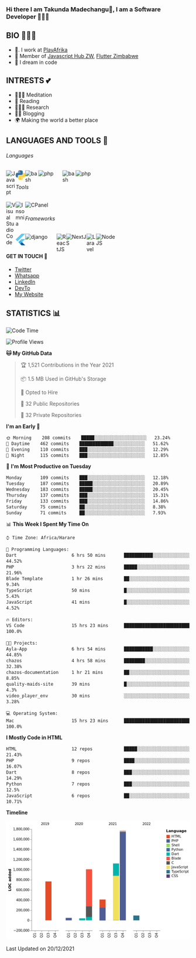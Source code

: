 ### Hi there I am Takunda Madechangu👋, I am a Software Developer 👨🏽‍💻

## BIO 👨🏽‍💻
- 💼. I work at [PlayAfrika](https://playafrika.tv)
- 🎳  Member of [Javascript Hub ZW](https://github.com/JS-Hub-ZW), [Flutter Zimbabwe](https://github.com/flutterdevzim/)
- 🤨 I dream in code 

## INTRESTS 💕
- 🧘🏾‍♂️  Meditation
- 📖  Reading
- 🕵🏾‍♂️  Research
- ✍🏽  Blogging
- 🌍  Making the world a better place

## LANGUAGES AND TOOLS 🧰

###### Languages

<img align="left" alt="Javascript" width="26px" src="https://upload.wikimedia.org/wikipedia/commons/thumb/6/6a/JavaScript-logo.png/240px-JavaScript-logo.png" />
<img align="left" alt="Python" width="26px" src="https://raw.githubusercontent.com/JohnKinyanjui/JohnKinyanjui/master/images/python.png" />
<img align="left" alt="bash" width="36px" src="https://d33wubrfki0l68.cloudfront.net/a1da522d0a3057a1bc3fb411fcbbf57a447c1146/65e71/img/symbol/svg/full_colored_dark.svg" />
<img align="left" alt="php" width="66px" src="https://www.php.net/images/logos/php-logo.svg" />
<img align="left" alt="bash" width="36px" src="https://d33wubrfki0l68.cloudfront.net/a1da522d0a3057a1bc3fb411fcbbf57a447c1146/65e71/img/symbol/svg/full_colored_dark.svg" />
<img align="left" alt="php" width="96px" src="https://dart.dev/assets/shared/dart/logo+text/horizontal/white-e71fb382ad5229792cc704b3ee7a88f8013e986d6e34f0956d89c453b454d0a5.svg" />



</br>


###### Tools

<img align="left" alt="Visual Studio Code" width="26px" src="https://code.visualstudio.com/assets/images/code-stable.png" />
<img align="left" alt="Insomnia" width="26px" src="https://img.stackshare.io/service/6406/qLPJL1NZ.jpg" />
<img align="left" alt="CPanel" width="106px" src="https://cpanel.net/wp-content/themes/cPbase/assets/img/logos/cPanel_orange.svg" />
<br/>


###### Frameworks

<img align="left" alt="Flutter" width="26px" object-fit = "cover" src="https://raw.githubusercontent.com/JohnKinyanjui/JohnKinyanjui/master/images/flutter.png" />
<img align="left" alt="django" width="86px" src="https://www.fullstackpython.com/img/logos/django.png" />
<img align="left" alt="ReactJS" width="26px" src="https://cdn4.iconfinder.com/data/icons/logos-3/600/React.js_logo-512.png" />
<img align="left" alt="NextJS" width="56px" src="https://upload.wikimedia.org/wikipedia/commons/thumb/8/8e/Nextjs-logo.svg/207px-Nextjs-logo.svg.png" />
<img align="left" alt="Laravel" width="26px" src="https://laravel.com/img/logomark.min.svg" />
<img align="left" alt="Node JS" width="56px" src="https://upload.wikimedia.org/wikipedia/commons/d/d9/Node.js_logo.svg" />
<br/>
<br/>

#### GET IN TOUCH 💬
- [Twitter](https://twitter/takucoder)
- [Whatsapp](https://wa.me/263778548832?text=Hi%20Taku)
- [LinkedIn](https://www.linkedin.com/in/tmadechangu/)
- [DevTo](https://dev.to/takunda)
- [My Website](https://taku.co.zw)

## STATISTICS 📊
<!-- ![Takumade's GitHub stats](https://github-readme-stats.vercel.app/api?username=takumade&count_private=true&show_icons=true&theme=algolia) -->

<!--START_SECTION:waka-->
![Code Time](http://img.shields.io/badge/Code%20Time-18%20hrs%2053%20mins-blue)

![Profile Views](http://img.shields.io/badge/Profile%20Views-77-blue)

**🐱 My GitHub Data** 

> 🏆 1,521 Contributions in the Year 2021
 > 
> 📦 1.5 MB Used in GitHub's Storage 
 > 
> 💼 Opted to Hire
 > 
> 📜 32 Public Repositories 
 > 
> 🔑 32 Private Repositories  
 > 
**I'm an Early 🐤** 

```text
🌞 Morning    208 commits    █████░░░░░░░░░░░░░░░░░░░░   23.24% 
🌆 Daytime    462 commits    █████████████░░░░░░░░░░░░   51.62% 
🌃 Evening    110 commits    ███░░░░░░░░░░░░░░░░░░░░░░   12.29% 
🌙 Night      115 commits    ███░░░░░░░░░░░░░░░░░░░░░░   12.85%

```
📅 **I'm Most Productive on Tuesday** 

```text
Monday       109 commits    ███░░░░░░░░░░░░░░░░░░░░░░   12.18% 
Tuesday      187 commits    █████░░░░░░░░░░░░░░░░░░░░   20.89% 
Wednesday    183 commits    █████░░░░░░░░░░░░░░░░░░░░   20.45% 
Thursday     137 commits    ███░░░░░░░░░░░░░░░░░░░░░░   15.31% 
Friday       133 commits    ███░░░░░░░░░░░░░░░░░░░░░░   14.86% 
Saturday     75 commits     ██░░░░░░░░░░░░░░░░░░░░░░░   8.38% 
Sunday       71 commits     ██░░░░░░░░░░░░░░░░░░░░░░░   7.93%

```


📊 **This Week I Spent My Time On** 

```text
⌚︎ Time Zone: Africa/Harare

💬 Programming Languages: 
Dart                     6 hrs 50 mins       ███████████░░░░░░░░░░░░░░   44.52% 
PHP                      3 hrs 22 mins       █████░░░░░░░░░░░░░░░░░░░░   21.96% 
Blade Template           1 hr 26 mins        ██░░░░░░░░░░░░░░░░░░░░░░░   9.34% 
TypeScript               50 mins             █░░░░░░░░░░░░░░░░░░░░░░░░   5.43% 
JavaScript               41 mins             █░░░░░░░░░░░░░░░░░░░░░░░░   4.52%

🔥 Editors: 
VS Code                  15 hrs 23 mins      █████████████████████████   100.0%

🐱‍💻 Projects: 
Ayla-App                 6 hrs 54 mins       ███████████░░░░░░░░░░░░░░   44.85% 
chazos                   4 hrs 58 mins       ████████░░░░░░░░░░░░░░░░░   32.38% 
chazos-documentation     1 hr 21 mins        ██░░░░░░░░░░░░░░░░░░░░░░░   8.85% 
quality-maids-site       39 mins             █░░░░░░░░░░░░░░░░░░░░░░░░   4.3% 
video_player_env         30 mins             ░░░░░░░░░░░░░░░░░░░░░░░░░   3.28%

💻 Operating System: 
Mac                      15 hrs 23 mins      █████████████████████████   100.0%

```

**I Mostly Code in HTML** 

```text
HTML                     12 repos            █████░░░░░░░░░░░░░░░░░░░░   21.43% 
PHP                      9 repos             ████░░░░░░░░░░░░░░░░░░░░░   16.07% 
Dart                     8 repos             ███░░░░░░░░░░░░░░░░░░░░░░   14.29% 
Python                   7 repos             ███░░░░░░░░░░░░░░░░░░░░░░   12.5% 
JavaScript               6 repos             ██░░░░░░░░░░░░░░░░░░░░░░░   10.71%

```


**Timeline**

![Chart not found](https://raw.githubusercontent.com/takumade/takumade/main/charts/bar_graph.png) 


 Last Updated on 20/12/2021
<!--END_SECTION:waka-->

